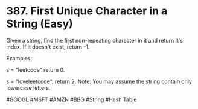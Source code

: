 # 387. First Unique Character in a String (Easy)

Given a string, find the first non-repeating character in it and return it's index. If it doesn't exist, return -1.

Examples:

s = "leetcode"
return 0.

s = "loveleetcode",
return 2.
Note: You may assume the string contain only lowercase letters.

#GOOGL #MSFT #AMZN #BBG
#String #Hash Table
